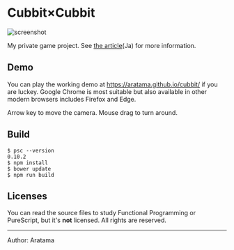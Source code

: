 
# Cubbit×Cubbit

![screenshot](https://rawgit.com/aratama/cubbit/master/res/screenshot/screenshot0001.png)

My private game project. See [the article](http://qiita.com/hiruberuto/items/5321d8cebce7b87851f6)(Ja) for more information.

## Demo

You can play the working demo at https://aratama.github.io/cubbit/ if you are luckey. Google Chrome is most suitable but also available in other modern browsers includes Firefox and Edge.

Arrow key to move the camera. Mouse drag to turn around.   


## Build

```
$ psc --version
0.10.2
$ npm install
$ bower update
$ npm run build
```

## Licenses

You can read the source files to study Functional Programming or PureScript, but it's **not** licensed. All rights are reserved.

----

Author: Aratama